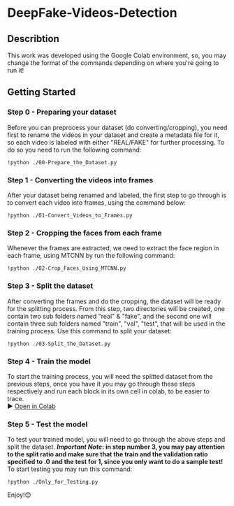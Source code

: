 # DeepFake-Videos-Detection
## Describtion
This work was developed using the Google Colab environment, so, you may change the format of the commands depending on where you're going to run it! 
## Getting Started

### Step 0 - Preparing your dataset
Before you can preprocess your dataset (do converting/cropping), you need first to rename the videos in your dataset and create a metadata file for it, so each video is labeled with either "REAL/FAKE" for further processing. To do so you need to run the following command:
```
!python ./00-Prepare_the_Dataset.py
```
### Step 1 - Converting the videos into frames
After your dataset being renamed and labeled, the first step to go through is to convert each video into frames, using the command below: 
```
!python ./01-Convert_Videos_to_Frames.py
```
### Step 2 - Cropping the faces from each frame 
Whenever the frames are extracted, we need to extract the face region in each frame, using MTCNN by run the following command:
```
!python ./02-Crop_Faces_Using_MTCNN.py
```
### Step 3 - Split the dataset
After converting the frames and do the cropping, the dataset will be ready for the splitting process. From this step, two directories will be created, one contain two sub folders named "real" & "fake", and the second one will contain three sub folders named "train", "val", "test", that will be used in the training process. Use this command to split your dataset:
```
!python ./03-Split_the_Dataset.py
```
### Step 4 - Train the model
To start the training process, you will need the splitted dataset from the previous steps, once you have it you may go through these steps respectively and run each block in its own cell in colab, to be easier to trace.<br/>
▶️ [Open in Colab](https://drive.google.com/file/d/1D-Mej3S_1MDT-uYWttLb7Xj42RzgAe5x/view?usp=sharing)

### Step 5 - Test the model
To test your trained model, you will need to go through the above steps and split the dataset. **_Important Note_: in step number 3, you may pay attention to the split ratio and make sure that the train and the validation ratio specified to .0 and the test for 1, since you only want to do a sample test!** <br/>
To start testing you may run this command:
```
!python ./Only_for_Testing.py
```
Enjoy!😊

